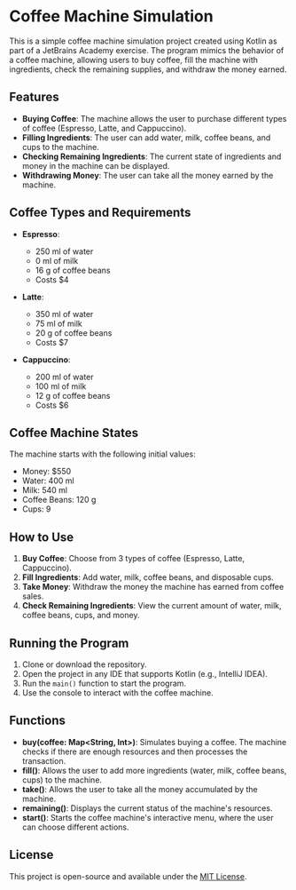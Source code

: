 # Coffee Machine Simulation

This is a simple coffee machine simulation project created using Kotlin as part of a JetBrains Academy exercise. The program mimics the behavior of a coffee machine, allowing users to buy coffee, fill the machine with ingredients, check the remaining supplies, and withdraw the money earned.

## Features
- **Buying Coffee**: The machine allows the user to purchase different types of coffee (Espresso, Latte, and Cappuccino).
- **Filling Ingredients**: The user can add water, milk, coffee beans, and cups to the machine.
- **Checking Remaining Ingredients**: The current state of ingredients and money in the machine can be displayed.
- **Withdrawing Money**: The user can take all the money earned by the machine.

## Coffee Types and Requirements
- **Espresso**:
  - 250 ml of water
  - 0 ml of milk
  - 16 g of coffee beans
  - Costs $4
  
- **Latte**:
  - 350 ml of water
  - 75 ml of milk
  - 20 g of coffee beans
  - Costs $7
  
- **Cappuccino**:
  - 200 ml of water
  - 100 ml of milk
  - 12 g of coffee beans
  - Costs $6

## Coffee Machine States
The machine starts with the following initial values:
- Money: $550
- Water: 400 ml
- Milk: 540 ml
- Coffee Beans: 120 g
- Cups: 9

## How to Use
1. **Buy Coffee**: Choose from 3 types of coffee (Espresso, Latte, Cappuccino).
2. **Fill Ingredients**: Add water, milk, coffee beans, and disposable cups.
3. **Take Money**: Withdraw the money the machine has earned from coffee sales.
4. **Check Remaining Ingredients**: View the current amount of water, milk, coffee beans, cups, and money.

## Running the Program
1. Clone or download the repository.
2. Open the project in any IDE that supports Kotlin (e.g., IntelliJ IDEA).
3. Run the `main()` function to start the program.
4. Use the console to interact with the coffee machine.

## Functions
- **buy(coffee: Map<String, Int>)**: Simulates buying a coffee. The machine checks if there are enough resources and then processes the transaction.
- **fill()**: Allows the user to add more ingredients (water, milk, coffee beans, cups) to the machine.
- **take()**: Allows the user to take all the money accumulated by the machine.
- **remaining()**: Displays the current status of the machine's resources.
- **start()**: Starts the coffee machine's interactive menu, where the user can choose different actions.

## License
This project is open-source and available under the [MIT License](LICENSE).
